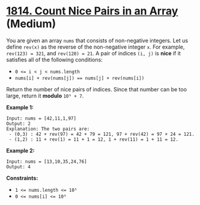 # [1814. Count Nice Pairs in an Array][link] (Medium)

[link]: https://leetcode.com/problems/count-nice-pairs-in-an-array/

You are given an array `nums` that consists of non-negative integers. Let us define `rev(x)` as the
reverse of the non-negative integer `x`. For example, `rev(123) = 321`, and `rev(120) = 21`. A pair
of indices `(i, j)` is **nice** if it satisfies all of the following conditions:

- `0 <= i < j < nums.length`
- `nums[i] + rev(nums[j]) == nums[j] + rev(nums[i])`

Return the number of nice pairs of indices. Since that number can be too large, return it **modulo**
`10⁹ + 7`.

**Example 1:**

```
Input: nums = [42,11,1,97]
Output: 2
Explanation: The two pairs are:
 - (0,3) : 42 + rev(97) = 42 + 79 = 121, 97 + rev(42) = 97 + 24 = 121.
 - (1,2) : 11 + rev(1) = 11 + 1 = 12, 1 + rev(11) = 1 + 11 = 12.
```

**Example 2:**

```
Input: nums = [13,10,35,24,76]
Output: 4
```

**Constraints:**

- `1 <= nums.length <= 10⁵`
- `0 <= nums[i] <= 10⁹`
